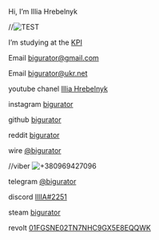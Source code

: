 Hi, I’m Illia Hrebelnyk

//![TEST](https://upload.wikimedia.org/wikipedia/commons/thumb/d/d5/Geodynamo_Between_Reversals.gif/200px-Geodynamo_Between_Reversals.gif "Нравится картинка")

I’m studying at the [KPI](https://kpi.ua/ "Да я тут учусь вроде")

Email <a href="mailto:bigurator@gmail.com">bigurator@gmail.com</a>

Email <a href="mailto:bigurator@ukr.net">bigurator@ukr.net</a>

youtube chanel [Illia Hrebelnyk](https://www.youtube.com/channel/UCOrX0FITra5eMdoZ2eJri1Q "Мой ютабчик ютабчик это хорошо можешь посмотреть мои плейлисты")

instagram [bigurator](https://www.instagram.com/bigurator "Выкладываю редко что либо")

github [bigurator](https://github.com/bigurator "You are here")

reddit [bigurator](https://www.reddit.com/user/bigurator/ "Незнаю зачем оно тут же пусто")

wire [@bigurator](void "захожу очень редко")

//viber ![+380969427096](https://cdn.discordapp.com/attachments/586084127485329411/913042002877218866/Screenshot_2021-11-24-14-18-21-955_com.viber.voip.jpg)

telegram [@bigurator](https://t.me/bigurator "Захожу очень часто")

discord [IllIA#2251](void "Постояяно сижу в дискорде можешь написать")

steam [bigurator](https://steamcommunity.com/id/bigurator "ну а это стим мой")

revolt [01FGSNE02TN7NHC9GX5E8EQQWK](void "Захожу никогда только если вы не напишете")
